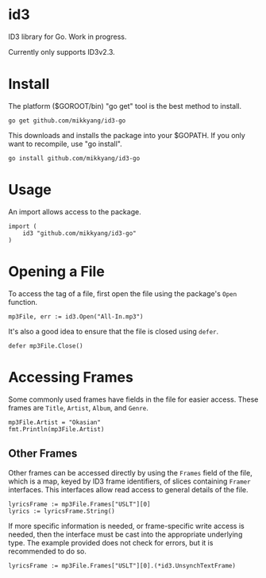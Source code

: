 # id3

ID3 library for Go. Work in progress.

Currently only supports ID3v2.3.

# Install

The platform ($GOROOT/bin) "go get" tool is the best method to install.

    go get github.com/mikkyang/id3-go

This downloads and installs the package into your $GOPATH. If you only want to
recompile, use "go install".

    go install github.com/mikkyang/id3-go

# Usage

An import allows access to the package.

    import (
        id3 "github.com/mikkyang/id3-go"
    )

# Opening a File

To access the tag of a file, first open the file using the package's `Open`
function.

    mp3File, err := id3.Open("All-In.mp3")

It's also a good idea to ensure that the file is closed using `defer`.

    defer mp3File.Close()

# Accessing Frames

Some commonly used frames have fields in the file for easier access. These
frames are `Title`, `Artist`, `Album`, and `Genre`.

    mp3File.Artist = "Okasian"
    fmt.Println(mp3File.Artist)

## Other Frames

Other frames can be accessed directly by using the `Frames` field of the
file, which is a map, keyed by ID3 frame identifiers, of slices containing
`Framer` interfaces. This interfaces allow read access to general details of
the file.

    lyricsFrame := mp3File.Frames["USLT"][0]
    lyrics := lyricsFrame.String()

If more specific information is needed, or frame-specific write access is
needed, then the interface must be cast into the appropriate underlying type.
The example provided does not check for errors, but it is recommended to do
so.

    lyricsFrame := mp3File.Frames["USLT"][0].(*id3.UnsynchTextFrame)
